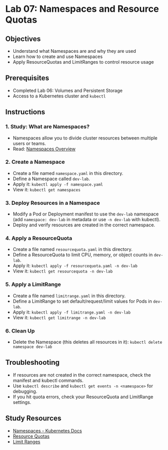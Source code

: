 # Lab 07: Namespaces and Resource Quotas

## Objectives
- Understand what Namespaces are and why they are used
- Learn how to create and use Namespaces
- Apply ResourceQuotas and LimitRanges to control resource usage

## Prerequisites
- Completed Lab 06: Volumes and Persistent Storage
- Access to a Kubernetes cluster and `kubectl`

## Instructions

### 1. Study: What are Namespaces?
- Namespaces allow you to divide cluster resources between multiple users or teams.
- Read: [Namespaces Overview](https://kubernetes.io/docs/concepts/overview/working-with-objects/namespaces/)

### 2. Create a Namespace
- Create a file named `namespace.yaml` in this directory.
- Define a Namespace called `dev-lab`.
- Apply it: `kubectl apply -f namespace.yaml`
- View it: `kubectl get namespaces`

### 3. Deploy Resources in a Namespace
- Modify a Pod or Deployment manifest to use the `dev-lab` namespace (add `namespace: dev-lab` in metadata or use `-n dev-lab` with kubectl).
- Deploy and verify resources are created in the correct namespace.

### 4. Apply a ResourceQuota
- Create a file named `resourcequota.yaml` in this directory.
- Define a ResourceQuota to limit CPU, memory, or object counts in `dev-lab`.
- Apply it: `kubectl apply -f resourcequota.yaml -n dev-lab`
- View it: `kubectl get resourcequota -n dev-lab`

### 5. Apply a LimitRange
- Create a file named `limitrange.yaml` in this directory.
- Define a LimitRange to set default/request/limit values for Pods in `dev-lab`.
- Apply it: `kubectl apply -f limitrange.yaml -n dev-lab`
- View it: `kubectl get limitrange -n dev-lab`

### 6. Clean Up
- Delete the Namespace (this deletes all resources in it): `kubectl delete namespace dev-lab`

## Troubleshooting
- If resources are not created in the correct namespace, check the manifest and kubectl commands.
- Use `kubectl describe` and `kubectl get events -n <namespace>` for debugging.
- If you hit quota errors, check your ResourceQuota and LimitRange settings.

## Study Resources
- [Namespaces - Kubernetes Docs](https://kubernetes.io/docs/concepts/overview/working-with-objects/namespaces/)
- [Resource Quotas](https://kubernetes.io/docs/concepts/policy/resource-quotas/)
- [Limit Ranges](https://kubernetes.io/docs/concepts/policy/limit-range/) 